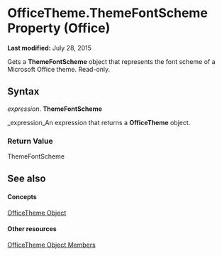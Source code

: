 
# OfficeTheme.ThemeFontScheme Property (Office)

 **Last modified:** July 28, 2015

Gets a  **ThemeFontScheme** object that represents the font scheme of a Microsoft Office theme. Read-only.

## Syntax

 _expression_. **ThemeFontScheme**

 _expression_An expression that returns a  **OfficeTheme** object.


### Return Value

ThemeFontScheme


## See also


#### Concepts


 [OfficeTheme Object](0cdffd48-30cb-b0e7-d9f6-a4c882f82c8a.md)
#### Other resources


 [OfficeTheme Object Members](f905de10-b23d-638a-b170-34ba0bd03cf8.md)
